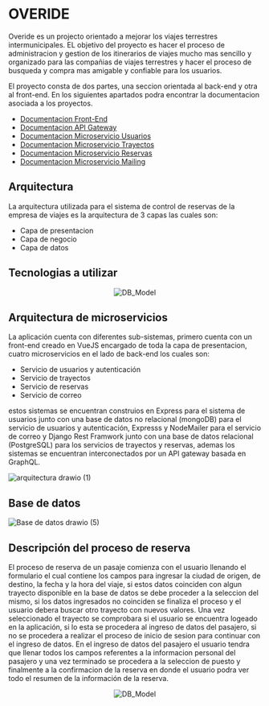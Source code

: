 # OVERIDE

Overide es un projecto orientado a mejorar los viajes terrestres intermunicipales. EL objetivo del proyecto es hacer el proceso de administracion y gestion de los itinerarios de viajes mucho mas sencillo y organizado para las compañias de viajes terrestres y hacer el proceso de busqueda y compra mas amigable y confiable para los usuarios.

El proyecto consta de dos partes, una seccion orientada al back-end y otra al front-end. En los siguientes apartados podra encontrar la documentacion asociada a los proyectos.
<ul>
  <li><a href="https://github.com/Juan-Motta/overide-backend-app/tree/main/Cliente">Documentacion Front-End</a></li>
  <li><a href="https://github.com/Juan-Motta/overide-backend-app/tree/main/Gateway%20API">Documentacion API Gateway</a></li>
  <li><a href="https://github.com/Juan-Motta/overide-auth-users-microservice">Documentacion Microservicio Usuarios</a></li>
  <li><a href="https://github.com/Juan-Motta/overide-rides-microservice">Documentacion Microservicio Trayectos</a></li>
  <li><a href="https://github.com/Juan-Motta/overide-backend-app/tree/main/Reservas">Documentacion Microservicio Reservas</a></li>
  <li><a href="https://github.com/Juan-Motta/overide-app/tree/main/Mail">Documentacion Microservicio Mailing</a></li>  
</ul>

## Arquitectura

La arquitectura utilizada para el sistema de control de reservas de la empresa de viajes es la arquitectura de 3 capas las cuales son:
<ul>
  <li>Capa de presentacion</li>
  <li>Capa de negocio</li>
  <li>Capa de datos</li>
</ul>

## Tecnologias a utilizar

<p align="center">
  <img src="https://user-images.githubusercontent.com/78517969/142131583-447754a5-02c5-4cf6-983a-8fe072abb13b.png" alt="DB_Model" />
  
</p>

## Arquitectura de microservicios

La aplicación cuenta con diferentes sub-sistemas, primero cuenta con un front-end creado en VueJS encargado de toda la capa de presentacion, cuatro microservicios en el lado de back-end los cuales son:
<ul>
  <li>Servicio de usuarios y autenticación</li>
  <li>Servicio de trayectos</li>
  <li>Servicio de reservas</li>
  <li>Servicio de correo</li>
</ul>
estos sistemas se encuentran construios en Express para el sistema de usuarios junto con una base de datos no relacional (mongoDB) para el servicio de usuarios y autenticación, Expresss y NodeMailer para el servicio de correo y Django Rest Framwork junto con una base de datos relacional (PostgreSQL) para los servicios de trayectos y reservas, ademas los sistemas se encuentran interconectados por un API gateway basada en GraphQL.

![arquitectura drawio (1)](https://user-images.githubusercontent.com/78517969/141704934-e7666c92-7e87-45c5-a389-2793caf81daa.png)

## Base de datos

![Base de datos drawio (5)](https://user-images.githubusercontent.com/78517969/141704945-c69dfac5-4da7-4a68-ac1d-3e469179e299.png)

## Descripción del proceso de reserva

El proceso de reserva de un pasaje comienza con el usuario llenando el formulario el cual contiene los campos para ingresar la ciudad de origen, de destino, la fecha y la hora del viaje, si estos datos coinciden con algun trayecto disponible en la base de datos se debe proceder a la seleccion del mismo, si los datos ingresados no coinciden se finaliza el proceso y el usuario debera buscar otro trayecto con nuevos valores. Una vez seleccionado el trayecto se comprobara si el usuario se encuentra logeado en la aplicación, si lo esta se procedera al ingreso de datos del pasajero, si no se procedera a realizar el proceso de inicio de sesion para continuar con el ingreso de datos. En el ingreso de datos del pasajero el usuario tendra que llenar todos los campos referentes a la informacion personal del pasajero y una vez terminado se procedera a la seleccion de puesto y finalmente a la confirmacion de la reserva en donde el usuario podra ver todo el resumen de la información de la reserva.

<p align="center">
  <img src="https://user-images.githubusercontent.com/78517969/140853813-a3e3eb6b-76b0-43f3-8455-f399ad808b27.png" alt="DB_Model" />
</p>


